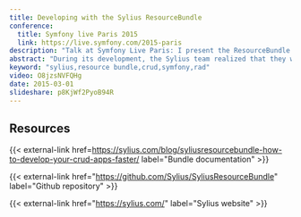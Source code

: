 ```yaml
---
title: Developing with the Sylius ResourceBundle
conference:
  title: Symfony live Paris 2015
  link: https://live.symfony.com/2015-paris
description: "Talk at Symfony Live Paris: I present the ResourceBundle that eases CRUD for Symfony applications."
abstract: "During its development, the Sylius team realized that they were duplicating a lot of code to manage their CRUDs. Not wanting to reinvent Symfony or use an admin generator, they decided to create a simple and flexible bundle: SyliusResourceBundle. I will present how to manage your CRUDs with this bundle by writing the minimum amount of code and, most importantly, without duplicating it! It was designed to support multiple types of drivers (DoctrineORM, PHPCR). Moreover, it allows for the rapid construction of an API thanks to the FOSTRestBundle. I will highlight all the components used by this bundle, such as Doctrine. It facilitates configuration through ResolveDoctrineTargetEntitiesPass and the creation of MappingDriver. It also uses the EventDispatcher: events are raised when an action is executed on a resource. It also brings new FormType or FormExtension like the CollectionExtension, which allows managing your form collections (including JS)."
keyword: "sylius,resource bundle,crud,symfony,rad"
video: O8jzsNVFQHg
date: 2015-03-01
slideshare: p8KjWf2PyoB94R
---
```


## Resources

{{< external-link href=https://sylius.com/blog/syliusresourcebundle-how-to-develop-your-crud-apps-faster/ label="Bundle documentation" >}}

{{< external-link href="https://github.com/Sylius/SyliusResourceBundle" label="Github repository" >}}

{{< external-link href="https://sylius.com/" label="Sylius website" >}}
